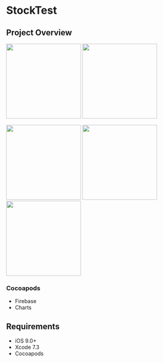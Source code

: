 # StockTest


## Project Overview

<img src="https://i.ibb.co/WcmyRkw/Simulator-Screen-Shot-i-Phone-11-2021-02-23-at-10-47-03.png" width="200" /> <img src="https://i.ibb.co/XFZ0xFG/Simulator-Screen-Shot-i-Phone-11-2021-02-23-at-10-47-38.png" width="200" /> 

<img src="https://i.ibb.co/dff4M28/Simulator-Screen-Shot-i-Phone-11-2021-02-23-at-10-47-57.png" width="200" /> <img src="https://i.ibb.co/L1L4V5x/Simulator-Screen-Shot-i-Phone-11-2021-02-23-at-10-48-13.png" width="200" /> <img src="https://i.ibb.co/P6B62QC/Simulator-Screen-Shot-i-Phone-11-2021-02-23-at-10-48-21.png" width="200" /> 

### Cocoapods

- Firebase
- Charts

## Requirements

-   iOS 9.0+
-   Xcode 7.3
-   Cocoapods
